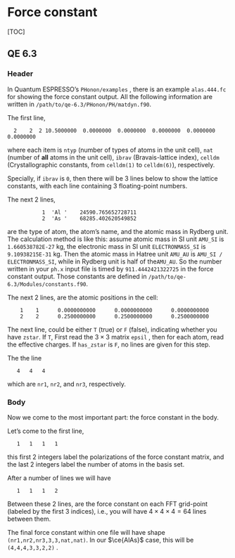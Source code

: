 # Force constant

[TOC]

## QE 6.3

### Header

In Quantum ESPRESSO’s `PHonon/examples` , there is an example `alas.444.fc` for showing the force constant output. All the following information are written in `/path/to/qe-6.3/PHonon/PH/matdyn.f90`.

The first line,

```
  2    2  2 10.5000000  0.0000000  0.0000000  0.0000000  0.0000000  0.0000000
```

where each item is `ntyp` (number of types of atoms in the unit cell), `nat` (number of **all** atoms in the unit cell), `ibrav` (Bravais-lattice index), `celldm` (Crystallographic constants, from `celldm(1)` to `celldm(6)`), respectively.

Specially, if `ibrav` is `0`, then there will be 3 lines below to show the lattice constants, with each line containing 3 floating-point numbers.

The next 2 lines,

```
           1  'Al '    24590.765652728711     
           2  'As '    68285.402620549852  
```

are the type of atom, the atom’s name, and the atomic mass in Rydberg unit. The calculation method is like this: assume atomic mass in SI unit `AMU_SI` is `1.660538782E-27` kg, the electronic mass in SI unit `ELECTRONMASS_SI` is `9.10938215E-31` kg. Then the atomic mass in Hatree unit `AMU_AU` is `AMU_SI / ELECTRONMASS_SI`, while in Rydberg unit is half of the`AMU_AU`. So the number written in your `ph.x` input file is timed by `911.4442421322725` in the force constant output. Those constants are defined in `/path/to/qe-6.3/Modules/constants.f90`.

The next 2 lines, are the atomic positions in the cell:

```
    1    1      0.0000000000      0.0000000000      0.0000000000
    2    2      0.2500000000      0.2500000000      0.2500000000
```

The next line, could be either `T` (true) or `F` (false), indicating whether you have `zstar`. If `T`, First read the $3\times 3$ matrix `epsil` , then for each atom, read the effective charges. If `has_zstar` is `F`, no lines are given for this step.

The the line

```
   4   4   4
```

which are `nr1`, `nr2`, and `nr3`, respectively.

### Body

Now we come to the most important part: the force constant in the body.

Let’s come to the first line,

```
   1   1   1   1
```

this first 2 integers label the polarizations of the force constant matrix, and the last 2 integers label the number of atoms in the basis set.

After a number of lines we will have

```
   1   1   1   2
```

Between these 2 lines, are the force constant on each FFT grid-point (labeled by the first 3 indices), i.e., you will have $4\times 4\times 4 = 64$ lines between them.

The final force constant within one file will have shape `(nr1,nr2,nr3,3,3,nat,nat)`. In our $\ce{AlAs}$ case, this will be `(4,4,4,3,3,2,2)` .